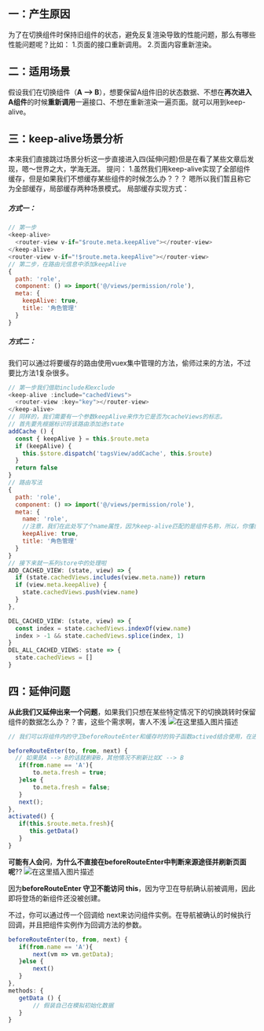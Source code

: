 ## 一：产生原因
为了在切换组件时保持旧组件的状态，避免反复渲染导致的性能问题，那么有哪些性能问题呢？比如：
1.页面的接口重新调用。
2.页面内容重新渲染。
## 二：适用场景
假设我们在切换组件（**A --> B**），想要保留A组件旧的状态数据、不想在**再次进入A组件**的时候**重新调用**一遍接口、不想在重新渲染一遍页面。就可以用到keep-alive。
## 三：keep-alive场景分析
本来我们直接跳过场景分析这一步直接进入四(延伸问题)但是在看了某些文章后发现，嗯～世界之大，学海无涯。
提问：
1.虽然我们用keep-alive实现了全部组件缓存，但是如果我们不想缓存某些组件的时候怎么办？？？
嗯所以我们暂且称它为全部缓存，局部缓存两种场景模式。
局部缓存实现方式：
##### 方式一：
```js
// 第一步
<keep-alive>
  <router-view v-if="$route.meta.keepAlive"></router-view>
</keep-alive>
<router-view v-if="!$route.meta.keepAlive"></router-view>
// 第二步，在路由元信息中添加keepAlive
{
  path: 'role',
  component: () => import('@/views/permission/role'),
  meta: {
    keepAlive: true,
    title: '角色管理'
  }
}
```
##### 方式二：
我们可以通过将要缓存的路由使用vuex集中管理的方法，偷师过来的方法，不过要比方法1复杂很多。
```js
// 第一步我们借助include和exclude
<keep-alive :include="cachedViews">
  <router-view :key="key"></router-view>
</keep-alive>
// 同样的，我们需要有一个参数keepAlive来作为它是否为cacheViews的标志。
// 首先要先根据标识将该路由添加进state
addCache () {
  const { keepAlive } = this.$route.meta
  if (keepAlive) {
    this.$store.dispatch('tagsView/addCache', this.$route)
  }
  return false
}
// 路由写法
{
  path: 'role',
  component: () => import('@/views/permission/role'),
  meta: {
    name: 'role',
    //注意，我们在此处写了个name属性，因为keep-alive匹配的是组件名称，所以，你懂的，虽然我们将keepAlive作为是否为缓存路由的标志，但其实cachedViews中存储的是name的值！！
    keepAlive: true,
    title: '角色管理'
  }
}
// 接下来就一系列store中的处理啦
ADD_CACHED_VIEW: (state, view) => {
  if (state.cachedViews.includes(view.meta.name)) return
  if (view.meta.keepAlive) {
    state.cachedViews.push(view.name)
  }
},

DEL_CACHED_VIEW: (state, view) => {
  const index = state.cachedViews.indexOf(view.name)
  index > -1 && state.cachedViews.splice(index, 1)
}
DEL_ALL_CACHED_VIEWS: state => {
  state.cachedViews = []
}
```
## 四：延伸问题
**从此我们又延伸出来一个问题**，如果我们只想在某些特定情况下的切换跳转时保留组件的数据怎么办？？害，这些个需求啊，害人不浅
![在这里插入图片描述](https://img-blog.csdnimg.cn/9c5753ce41734357a1bd775dfe8f46c8.png?x-oss-process=image/watermark,type_ZHJvaWRzYW5zZmFsbGJhY2s,shadow_50,text_Q1NETiBA5Yav6Zi_5a6d,size_12,color_FFFFFF,t_70,g_se,x_16#pic_center)

```js
// 我们可以将组件内的守卫beforeRouteEnter和缓存时的钩子函数actived结合使用，在进入该路由的时候判断来源途径，添加状态标识，进而在actived中决定刷新页面。

beforeRouteEnter(to, from, next) {
  // 如果是A --> B的话就刷新B，其他情况不刷新比如C --> B
   if(from.name == 'A'){
       to.meta.fresh = true;
   }else {
       to.meta.fresh = false;
   }
   next();
},
activated() {
   if(this.$route.meta.fresh){
      this.getData()
   }
}
```
**可能有人会问**，**为什么不直接在beforeRouteEnter中判断来源途径并刷新页面呢**??
![在这里插入图片描述](https://img-blog.csdnimg.cn/a6851e30e32b4b9784ab9e818cda1052.gif#pic_center)

因为**beforeRouteEnter 守卫不能访问 this**，因为守卫在导航确认前被调用，因此即将登场的新组件还没被创建。

不过，你可以通过传一个回调给 next来访问组件实例。在导航被确认的时候执行回调，并且把组件实例作为回调方法的参数。
```js
beforeRouteEnter(to, from, next) {
   if(from.name == 'A'){
       next(vm => vm.getData);
   }else {
       next()
   }
},
methods: {
   getData () {
       // 假装自己在模拟初始化数据
   }
}
```